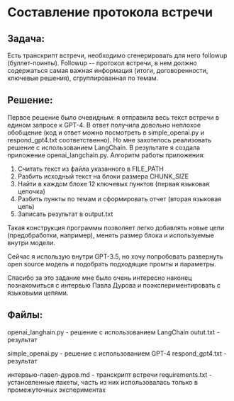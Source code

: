 # Составление протокола встречи

## Задача:
Есть транскрипт встречи, необходимо сгенерировать для него followup (буллет-поинты). Followup -- протокол встречи, в нем должно содержаться самая важная информация (итоги, договоренности, ключевые решения), сгруппированная по темам.

## Решение:
Первое решение было очевидным: я отправила весь текст встречи в едином запросе к GPT-4. В ответ получила довольно неплохое обобщение (код и ответ можно посмотреть в simple_openai.py и respond_gpt4.txt соответственно). Но мне захотелось реализовать решение с использованием LangChain.
В результате я создала приложение openai_langchain.py. Алгоритм работы приложения:
1. Считать текст из файла указанного в FILE_PATH
2. Разбить исходный текст на блоки размера CHUNK_SIZE
3. Найти в каждом блоке 12 ключевых пунктов (первая языковая цепочка)
4. Разбить пункты по темам и сформировать отчет (вторая языковая цепь)
5. Записать результат в output.txt

Такая конструкция программы позволяет легко добавлять новые цепи (предобработки, например), менять размер блока и используемые внутри модели. 

Сейчас я использую внутри GPT-3.5, но хочу попробовать развернуть open source модель и подобрать подходящие промты и параметры.

Спасибо за это задание мне было очень интересно наконец познакомиться с интервью Павла Дурова и поэкспериментировать с языковыми цепями.

## Файлы:
openai_langhain.py - решение с использованием LangChain
outut.txt          - результат

simple_openai.py   - решение с использованием GPT-4
respond_gpt4.txt   - результат

интервью-павел-дуров.md - транскрипт встречи
requirements.txt   - установленные пакеты, часть из них использовалась только в промежуточных экспериментах
